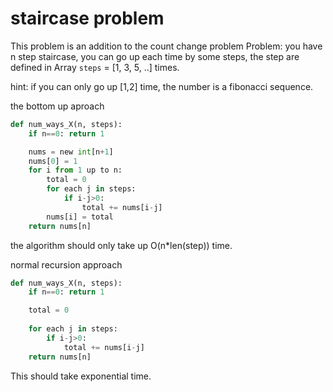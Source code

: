 # staircase problem
This problem is an addition to the count change problem
Problem:
you have n step staircase, you can go up each time by some steps, the step are defined in Array `steps` = [1, 3, 5, ..] times.

hint: if you can only go up [1,2] time, the number is a fibonacci sequence.

the bottom up aproach
```python
def num_ways_X(n, steps):
    if n==0: return 1

    nums = new int[n+1]
    nums[0] = 1
    for i from 1 up to n:
        total = 0
        for each j in steps:
            if i-j>0:
                total += nums[i-j]
        nums[i] = total
    return nums[n]
```
the algorithm should only take up O(n*len(step)) time.

normal recursion approach
```python
def num_ways_X(n, steps):
    if n==0: return 1

    total = 0
    
    for each j in steps:
        if i-j>0:
            total += nums[i-j]
    return nums[n]
```
This should take exponential time.
